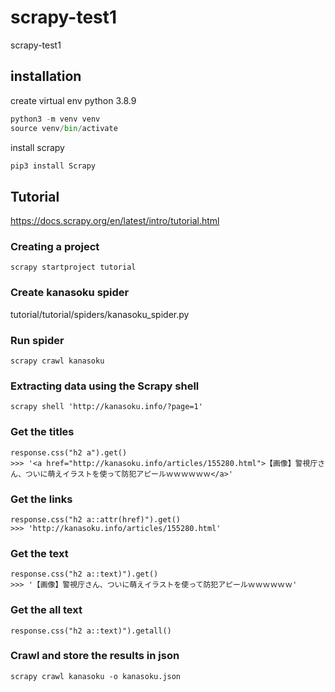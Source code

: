 # scrapy-test1
scrapy-test1

## installation
create virtual env python 3.8.9
```python
python3 -m venv venv
source venv/bin/activate
```
install scrapy
```python
pip3 install Scrapy
```

## Tutorial 
https://docs.scrapy.org/en/latest/intro/tutorial.html

### Creating a project
```
scrapy startproject tutorial
```

### Create kanasoku spider
tutorial/tutorial/spiders/kanasoku_spider.py
### Run spider
```
scrapy crawl kanasoku
```

### Extracting data using the Scrapy shell
```
scrapy shell 'http://kanasoku.info/?page=1'
```
### Get the titles
```
response.css("h2 a").get()
>>> '<a href="http://kanasoku.info/articles/155280.html">【画像】警視庁さん、ついに萌えイラストを使って防犯アピールｗｗｗｗｗｗ</a>'
```
### Get the links
```
response.css("h2 a::attr(href)").get()
>>> 'http://kanasoku.info/articles/155280.html'
```
### Get the text
```
response.css("h2 a::text)").get()
>>> '【画像】警視庁さん、ついに萌えイラストを使って防犯アピールｗｗｗｗｗｗ'
```
### Get the all text
```
response.css("h2 a::text)").getall()
```

### Crawl and store the results in json
```
scrapy crawl kanasoku -o kanasoku.json
```

